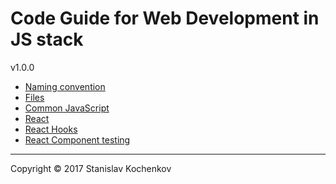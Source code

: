 # Code Guide for Web Development in JS stack
v1.0.0

* [Naming convention](https://github.com/UserBug/codeGuide/blob/master/docs/namingConvention.md)
* [Files](https://github.com/UserBug/codeGuide/blob/master/docs/files.md)
* [Common JavaScript](https://github.com/UserBug/codeGuide/blob/master/docs/commonJavaScript.md)
* [React](https://github.com/UserBug/codeGuide/blob/master/docs/react.md)
* [React Hooks](https://github.com/UserBug/codeGuide/blob/master/docs/react.md)
* [React Component testing](https://github.com/UserBug/codeGuide/blob/master/docs/reactComponentTesting.md)

---
Copyright © 2017 Stanislav Kochenkov 

